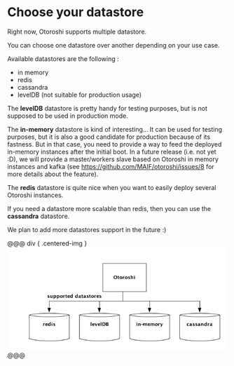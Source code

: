 # Choose your datastore

Right now, Otoroshi supports multiple datastore.

You can choose one datastore over another depending on your use case.

Available datastores are the following :

* in memory
* redis
* cassandra
* levelDB (not suitable for production usage)

The **levelDB** datastore is pretty handy for testing purposes, but is not supposed to be used in production mode.

The **in-memory** datastore is kind of interesting... It can be used for testing purposes, but it is also a good candidate for production because of its fastness. But in that case, you need to provide a way to feed the deployed in-memory instances after the initial boot. In a future release (i.e. not yet :D), we will provide a master/workers slave based on Otoroshi in memory instances and kafka (see https://github.com/MAIF/otoroshi/issues/8 for more details about the feature).

The **redis** datastore is quite nice when you want to easily deploy several Otoroshi instances.

If you need a datastore more scalable than redis, then you can use the **cassandra** datastore.

We plan to add more datastores support in the future :)

@@@ div { .centered-img }
<img src="../img/datastores.png" />
@@@
